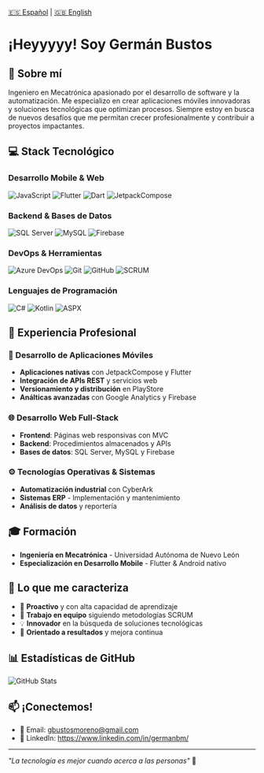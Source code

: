 [🇪🇸 Español](./README.md) | [🇬🇧 English](./README.en.md)
# ¡Heyyyyy! Soy Germán Bustos

## 🚀 Sobre mí
Ingeniero en Mecatrónica apasionado por el desarrollo de software y la automatización. Me especializo en crear aplicaciones móviles innovadoras y soluciones tecnológicas que optimizan procesos. Siempre estoy en busca de nuevos desafíos que me permitan crecer profesionalmente y contribuir a proyectos impactantes.

## 💻 Stack Tecnológico

### Desarrollo Mobile & Web
![JavaScript](https://img.shields.io/badge/-JavaScript-F7DF1E?style=flat-square&logo=javascript&logoColor=black)
![Flutter](https://img.shields.io/badge/-Flutter-02569B?style=flat-square&logo=flutter&logoColor=white)
![Dart](https://img.shields.io/badge/-Dart-0175C2?style=flat-square&logo=dart&logoColor=white)
![JetpackCompose](https://img.shields.io/badge/-Jetpack%20Compose-4285F4?style=flat-square&logo=jetpackcompose&logoColor=white)

### Backend & Bases de Datos
![SQL Server](https://img.shields.io/badge/-SQL%20Server-CC2927?style=flat-square&logo=microsoft-sql-server&logoColor=white)
![MySQL](https://img.shields.io/badge/-MySQL-4479A1?style=flat-square&logo=mysql&logoColor=white)
![Firebase](https://img.shields.io/badge/-Firebase-FFCA28?style=flat-square&logo=firebase&logoColor=black)

### DevOps & Herramientas
![Azure DevOps](https://img.shields.io/badge/-Azure%20DevOps-0078D7?style=flat-square&logo=azure-devops&logoColor=white)
![Git](https://img.shields.io/badge/-Git-F05032?style=flat-square&logo=git&logoColor=white)
![GitHub](https://img.shields.io/badge/-GitHub-181717?style=flat-square&logo=github&logoColor=white)
![SCRUM](https://img.shields.io/badge/-SCRUM-6DB33F?style=flat-square&logo=scrumalliance&logoColor=white)

### Lenguajes de Programación
![C#](https://img.shields.io/badge/-C%23-239120?style=flat-square&logo=c-sharp&logoColor=white)
![Kotlin](https://img.shields.io/badge/-Kotlin-0095D5?style=flat-square&logo=kotlin&logoColor=white)
![ASPX](https://img.shields.io/badge/-ASP.NET-512BD4?style=flat-square&logo=dotnet&logoColor=white)

## 🔧 Experiencia Profesional

### 📱 Desarrollo de Aplicaciones Móviles
- **Aplicaciones nativas** con JetpackCompose y Flutter
- **Integración de APIs REST** y servicios web
- **Versionamiento y distribución** en PlayStore
- **Análticas avanzadas** con Google Analytics y Firebase

### 🌐 Desarrollo Web Full-Stack
- **Frontend**: Páginas web responsivas con MVC
- **Backend**: Procedimientos almacenados y APIs
- **Bases de datos**: SQL Server, MySQL y Firebase

### ⚙️ Tecnologías Operativas & Sistemas
- **Automatización industrial** con CyberArk
- **Sistemas ERP** - Implementación y mantenimiento
- **Análisis de datos** y reportería

## 🎓 Formación
- **Ingeniería en Mecatrónica** - Universidad Autónoma de Nuevo León
- **Especialización en Desarrollo Mobile** - Flutter & Android nativo

## 🌟 Lo que me caracteriza
- 🚀 **Proactivo** y con alta capacidad de aprendizaje
- 🤝 **Trabajo en equipo** siguiendo metodologías SCRUM
- 💡 **Innovador** en la búsqueda de soluciones tecnológicas
- 🎯 **Orientado a resultados** y mejora continua

## 📊 Estadísticas de GitHub
![GitHub Stats](https://github-readme-stats.vercel.app/api?username=GermanxD&show_icons=true&theme=radical)

## 📫 ¡Conectemos!
- 📧 Email: gbustosmoreno@gmail.com
- 💼 LinkedIn: https://www.linkedin.com/in/germanbm/

---
*"La tecnología es mejor cuando acerca a las personas"* 🚀
